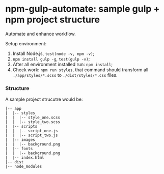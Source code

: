 # npm-gulp-automate: sample gulp + npm project structure
Automate and enhance workflow.

Setup environment:

1. Install Node.js, `test(node -v, npm -v)`;
2. `npm install gulp -g`, `test(gulp -v)`;
3. After all environment installed run: `npm install`;
4. Check work: `npm run styles`, that command should transform all `./app/styles/*.scss` to `./dist/styles/*.css` files.

### Structure

A sample project strucutre would be:

```
|-- app
|  |-- styles
|  |  |-- style_one.scss
|  |  |-- style_two.scss
|  |-- scripts
|  |  |-- script_one.js
|  |  |-- script_two.js
|  |-- images
|  |  |-- background.png
|  |-- fonts
|  |  |-- background.png
|  |-- index.html
|-- dist
|-- node_modules
```
